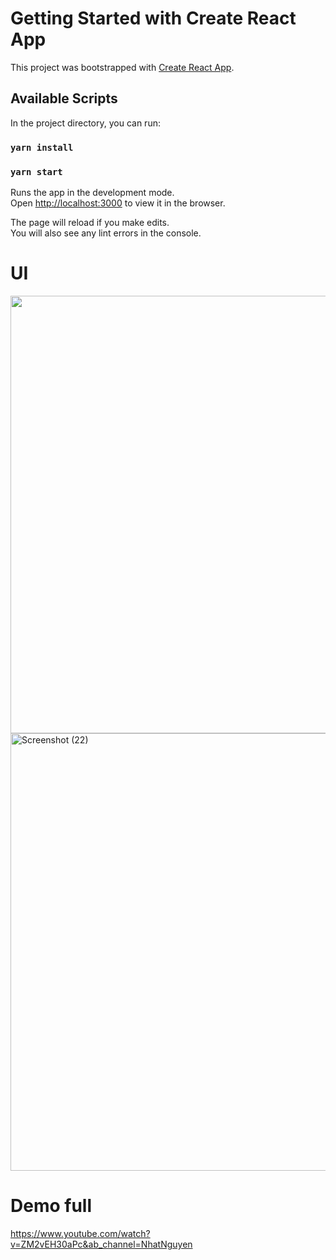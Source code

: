 # Getting Started with Create React App

This project was bootstrapped with [Create React App](https://github.com/facebook/create-react-app).

## Available Scripts

In the project directory, you can run:
### `yarn install`  

### `yarn start`

Runs the app in the development mode.\
Open [http://localhost:3000](http://localhost:3000) to view it in the browser.

The page will reload if you make edits.\
You will also see any lint errors in the console.

# UI
<img src="https://user-images.githubusercontent.com/58263449/135704199-d81d1560-4fa9-45aa-86c9-a66b3eae8340.png"  width="700"  />

<img width="700" alt="Screenshot (22)" src="https://user-images.githubusercontent.com/58263449/135761111-473b4804-87c2-4d5d-8e38-84d3184cdddd.png">

# Demo full

https://www.youtube.com/watch?v=ZM2vEH30aPc&ab_channel=NhatNguyen

